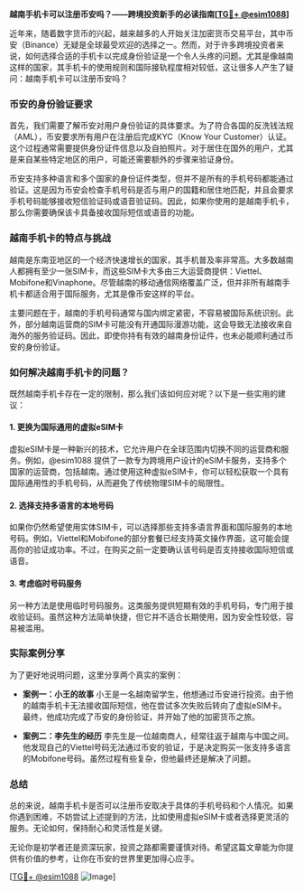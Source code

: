 **越南手机卡可以注册币安吗？——跨境投资新手的必读指南[[TG💪+ @esim1088](https://t.me/s/esim1088)]**

近年来，随着数字货币的兴起，越来越多的人开始关注加密货币交易平台，其中币安（Binance）无疑是全球最受欢迎的选择之一。然而，对于许多跨境投资者来说，如何选择合适的手机卡以完成身份验证是一个令人头疼的问题。尤其是像越南这样的国家，其手机卡的使用规则和国际接轨程度相对较低，这让很多人产生了疑问：越南手机卡可以注册币安吗？

### 币安的身份验证要求

首先，我们需要了解币安对用户身份验证的具体要求。为了符合各国的反洗钱法规（AML），币安要求所有用户在注册后完成KYC（Know Your Customer）认证。这个过程通常需要提供身份证件信息以及自拍照片。对于居住在国外的用户，尤其是来自某些特定地区的用户，可能还需要额外的步骤来验证身份。

币安支持多种语言和多个国家的身份证件类型，但并不是所有的手机号码都能通过验证。这是因为币安会检查手机号码是否与用户的国籍和居住地匹配，并且会要求手机号码能够接收短信验证码或语音验证码。因此，如果你使用的是越南手机卡，那么你需要确保该卡具备接收国际短信或语音的功能。

### 越南手机卡的特点与挑战

越南是东南亚地区的一个经济快速增长的国家，其手机普及率非常高。大多数越南人都拥有至少一张SIM卡，而这些SIM卡大多由三大运营商提供：Viettel、Mobifone和Vinaphone。尽管越南的移动通信网络覆盖广泛，但并非所有越南手机卡都适合用于国际服务，尤其是像币安这样的平台。

主要问题在于，越南的手机号码通常与国内绑定紧密，不容易被国际系统识别。此外，部分越南运营商的SIM卡可能没有开通国际漫游功能，这会导致无法接收来自海外的服务验证码。因此，即使你持有有效的越南身份证件，也未必能顺利通过币安的身份验证。

### 如何解决越南手机卡的问题？

既然越南手机卡存在一定的限制，那么我们该如何应对呢？以下是一些实用的建议：

#### 1. **更换为国际通用的虚拟eSIM卡**
虚拟eSIM卡是一种新兴的技术，它允许用户在全球范围内切换不同的运营商和服务。例如，@esim1088 提供了一款专为跨境用户设计的eSIM卡服务，支持多个国家的运营商，包括越南。通过使用这种虚拟eSIM卡，你可以轻松获取一个具有国际通用性的手机号码，从而避免了传统物理SIM卡的局限性。

#### 2. **选择支持多语言的本地号码**
如果你仍然希望使用实体SIM卡，可以选择那些支持多语言界面和国际服务的本地号码。例如，Viettel和Mobifone的部分套餐已经支持英文操作界面，这可能会提高你的验证成功率。不过，在购买之前一定要确认该号码是否支持接收国际短信或语音。

#### 3. **考虑临时号码服务**
另一种方法是使用临时号码服务。这类服务提供短期有效的手机号码，专门用于接收验证码。虽然这种方法简单快捷，但它并不适合长期使用，因为安全性较低，容易被滥用。

### 实际案例分享

为了更好地说明问题，这里分享两个真实的案例：

- **案例一：小王的故事**
小王是一名越南留学生，他想通过币安进行投资。由于他的越南手机卡无法接收国际短信，他在尝试多次失败后转向了虚拟eSIM卡。最终，他成功完成了币安的身份验证，并开始了他的加密货币之旅。

- **案例二：李先生的经历**
李先生是一位越南商人，经常往返于越南与中国之间。他发现自己的Viettel号码无法通过币安的验证，于是决定购买一张支持多语言的Mobifone号码。虽然过程有些复杂，但他最终还是解决了问题。

### 总结

总的来说，越南手机卡是否可以注册币安取决于具体的手机号码和个人情况。如果你遇到困难，不妨尝试上述提到的方法，比如使用虚拟eSIM卡或者选择更灵活的服务。无论如何，保持耐心和灵活性是关键。

无论你是初学者还是资深玩家，投资之路都需要谨慎对待。希望这篇文章能为你提供有价值的参考，让你在币安的世界里更加得心应手。

[[TG💪+ @esim1088](https://t.me/s/esim1088) ![Image](https://i.postimg.cc/4NQfJmqS/Snipaste-2025-05-13-00-14-12.png)]